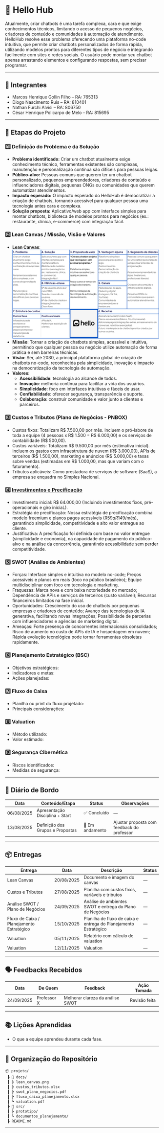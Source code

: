 # 📌 Hello Hub

Atualmente, criar chatbots é uma tarefa complexa, cara e que exige conhecimentos técnicos, limitando o acesso de pequenos negócios, criadores de conteúdo e comunidades à automação de atendimento. HelloHub resolve esse problema oferecendo uma plataforma no-code intuitiva, que permite criar chatbots personalizados de forma rápida, utilizando modelos prontos para diferentes tipos de negócio e integrando facilmente com sites e redes sociais. O usuário pode montar seu chatbot apenas arrastando elementos e configurando respostas, sem precisar programar.

---

## 👥 Integrantes

- Marcos Henrique Gollin Filho – RA: 765313  
- Diogo Nascimento Ruis – RA: 810401  
- Nathan Furchi Alvisi – RA: 806750
- César Henrique Policarpo de Melo – RA: 815695  

---

## 🧭 Etapas do Projeto

### 1️⃣ Definição do Problema e da Solução
- **Problema identificado:**  Criar um chatbot atualmente exige conhecimento técnico, ferramentas existentes são complexas, manutenção e personalização contínua são difíceis para pessoas leigas.
- **Público-alvo:**  Pessoas comuns que querem ter um chatbot personalizado, pequenos empreendedores, criadores de conteúdo e influenciadores digitais, pequenas ONGs ou comunidades que querem automatizar atendimentos.
- **Impacto esperado:**  O impacto esperado do HelloHub é democratizar a criação de chatbots, tornando acessível para qualquer pessoa uma tecnologia antes cara e complexa.
- **Solução proposta:**  Aplicativo/web app com interface simples para montar chatbots, biblioteca de modelos prontos para negócios (ex.: restaurante, clínica, e-commerce) com integração fácil.

### 2️⃣ Lean Canvas / Missão, Visão e Valores
- **Lean Canvas**: ![Lean Canvas](./HelloHubLean.png)
- **Missão**: Tornar a criação de chatbots simples, acessível e intuitiva, permitindo que qualquer pessoa ou negócio utilize automação de forma prática e sem barreiras técnicas.  
- **Visão**: Ser, até 2030, a principal plataforma global de criação de chatbots no-code, reconhecida pela simplicidade, inovação e impacto na democratização da tecnologia de automação.  
- **Valores**:
  - **Acessibilidade**: tecnologia ao alcance de todos.  
  - **Inovação**: melhoria contínua para facilitar a vida dos usuários.  
  - **Simplicidade**: foco em interfaces intuitivas e fáceis de usar.  
  - **Confiabilidade**: oferecer segurança, transparência e suporte.  
  - **Colaboração**: construir comunidade e valor junto a clientes e parceiros.  

### 3️⃣ Custos e Tributos (Plano de Negócios - PNBOX)
- Custos fixos:  Totalizam R$ 7.500,00 por mês. Incluem o pró-labore de toda a equipe (4 pessoas x R$ 1.500 = R$ 6.000,00) e os serviços de contabilidade (R$ 500,00).
- Custos variáveis:  Totalizam R$ 9.500,00 por mês (estimativa inicial). Incluem os gastos com infraestrutura de nuvem (R$ 3.000,00), APIs de terceiros (R$ 1.500,00), marketing e anúncios (R$ 5.000,00) e taxas sobre vendas (estimadas em R$ 1.000,00, mas que variam com o faturamento).
- Tributos aplicáveis:  Como prestadora de serviços de software (SaaS), a empresa se enquadra no Simples Nacional.

### 4️⃣ [Investimentos e Precificação](https://github.com/ICEI-PUC-Minas-PPC-CC/icei-puc-minas-ppc-cc-tai3-022025-HelloHub/blob/main/docs/plano_de_negocio.md)
- Investimento inicial: R$ 64.000,00 (Incluindo investimentos fixos, pré-operacionais e giro iniciaL).
- Estratégia de precificação: Nossa estratégia de precificação combina modelo freemium e planos pagos acessíveis (R$59 a R$149/mês), garantindo simplicidade, competitividade e alto valor entregue ao cliente.
- Justificativa:  A precificação foi definida com base no valor entregue (simplicidade e economia), na capacidade de pagamento do público-alvo e na análise da concorrência, garantindo acessibilidade sem perder competitividade.

### 5️⃣ SWOT (Análise de Ambientes)
- Forças: Interface simples e intuitiva no modelo no-code; Preços acessíveis e planos em reais (foco no público brasileiro); Equipe multidisciplinar com foco em tecnologia e marketing.
- Fraquezas: Marca nova e com baixa notoriedade no mercado; Dependência de APIs e serviços de terceiros (custo variável); Recursos financeiros limitados na fase inicial.
- Oportunidades: Crescimento do uso de chatbots por pequenas empresas e criadores de conteúdo; Avanço das tecnologias de IA generativa, facilitando novas integrações; Possibilidade de parcerias com influenciadores e agências de marketing digital.
- Ameaças: Forte presença de concorrentes internacionais consolidados; Risco de aumento no custo de APIs de IA e hospedagem em nuvem; Rápida evolução tecnológica pode tornar ferramentas obsoletas rapidamente.

### 6️⃣ Planejamento Estratégico (BSC)
- Objetivos estratégicos:  
- Indicadores e metas:  
- Ações planejadas:  

### 7️⃣ Fluxo de Caixa
- Planilha ou print do fluxo projetado:  
- Principais considerações:  

### 8️⃣ Valuation
- Método utilizado:  
- Valor estimado:  

### 9️⃣ Segurança Cibernética
- Riscos identificados:  
- Medidas de segurança:  

---

## 📅 Diário de Bordo

| Data       | Conteúdo/Etapa                     | Status     | Observações |
|------------|------------------------------------|------------|-------------|
| 06/08/2025 | Apresentação Disciplina + Start    | ✅ Concluído | — |
| 13/08/2025 | Definição dos Grupos e Propostas   | 🚧 Em andamento | Ajustar proposta com feedback do professor |

---

## 📦 Entregas

| Entrega                                | Data       | Descrição                                                         | Status |
|----------------------------------------|------------|-------------------------------------------------------------------|--------|
| Lean Canvas                            | 20/08/2025 | Documento e imagem do canvas                                      | —      |
| Custos e Tributos                      | 27/08/2025 | Planilha com custos fixos, variáveis e tributos                   | —      |
| Análise SWOT / Plano de Negócios       | 24/09/2025 | Análise de ambientes SWOT e entrega do Plano de Negócios          | —      |
| Fluxo de Caixa / Planejamento Estratégico | 15/10/2025 | Planilha de fluxo de caixa e entrega do Planejamento Estratégico  | —      |
| Valuation                              | 05/11/2025 | Relatório com cálculo de valuation                                | —      |
| Valuation      | 12/11/2025 | Valuation | —      |

---

## 🗣️ Feedbacks Recebidos

| Data       | De Quem     | Feedback                                                        | Ação Tomada |
|------------|-------------|----------------------------------------------------------------|-------------|
| 24/09/2025 | Professor X | Melhorar clareza da análise SWOT                                | Revisão feita |

---

## 📚 Lições Aprendidas
- O que a equipe aprendeu durante cada fase.  

---

## 📁 Organização do Repositório

```
📦 projeto/
 ┣ 📂 docs/
 ┃ ┣ lean_canvas.png
 ┃ ┣ custos_tributos.xlsx
 ┃ ┣ swot_plano_negocios.pdf
 ┃ ┣ fluxo_caixa_planejamento.xlsx
 ┃ ┗ valuation.pdf
 ┣ 📂 src/
 ┃ ┣ prototipo/
 ┃ ┗ documentos_planejamento/
 ┣ README.md
```

---
